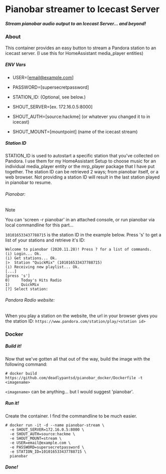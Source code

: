 # Pianobar streamer to Icecast Server
##### _Stream pianobar audio output to an Icecast Server... and beyond!_
### About
This container provides an easy button to stream a Pandora station to an icecast server. (I use this for HomeAssistant media_player entities)

##### ENV Vars

- USER=[email@example.com]
- PASSWORD=[supersecretpassword]
- STATION_ID: (Optional, see below.)


- SHOUT_SERVER=[ex. 172.16.0.5:8000]
- SHOUT_AUTH=[source:hackme] (or whatever you changed it to in icecast)
- SHOUT_MOUNT=[mountpoint] (name of the icecast stream)



##### Station ID
STATION_ID is used to autostart a specific station that you've collected on Pandora. I use them for my HomeAssistant Setup to choose music for an individual media_player entity or the mrp_player package that I have put together.
The station ID can be retrieved 2 ways; from pianobar itself, or a web browser. Not providing a station ID will result in the last station played in pianobar to resume.
###### Pianobar:
> [!NOTE]
> You can 'screen -r pianobar' in an attached console, or run pianobar via local commandline for this part...

`101016533437788715` is the station ID in the example below. 
Press 's' to get a list of your stations and retrieve it's ID:

``` 
Welcome to pianobar (2020.11.28)! Press ? for a list of commands.
(i) Login... Ok.
(i) Get stations... Ok.
|>  Station "QuickMix" (101016533437788715)
(i) Receiving new playlist... Ok.
[...]
[press 's']
0)     Today's Hits Radio
1)     QuickMix
[?] Select station:
```
###### Pandora Radio website:
When you play a station on the website, the url in your browser gives you the station ID: `https://www.pandora.com/station/play/<station id>`


### Docker
##### Build it!
Now that we've gotten all that out of the way, build the image with the following command:
```
# docker build https://github.com/deadlypantsd/pianobar_docker/Dockerfile -t <imagename>
```
`<imagename>` can be anything... but I would suggest 'pianobar'.
##### Run it!
Create the container. I find the commandline to be much easier.
```
# docker run -it -d --name pianobar-stream \
  -e SHOUT_SERVER=172.16.0.5:8000 \
  -e SHOUT_AUTH=source:hackme \
  -e SHOUT_MOUNT=stream \
  -e USER=email@example.com \
  -e PASSWORD=supersecretpassword \
  -e STATION_ID=101016533437788715 \
  pianobar
```

##### Done!


